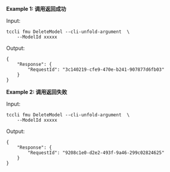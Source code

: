 **Example 1: 调用返回成功**



Input: 

```
tccli fmu DeleteModel --cli-unfold-argument  \
    --ModelId xxxxx
```

Output: 
```
{
    "Response": {
        "RequestId": "3c140219-cfe9-470e-b241-907877d6fb03"
    }
}
```

**Example 2: 调用返回失败**



Input: 

```
tccli fmu DeleteModel --cli-unfold-argument  \
    --ModelId xxxxx
```

Output: 
```
{
    "Response": {
        "RequestId": "9208c1e0-d2e2-493f-9a46-299c02824625"
    }
}
```

